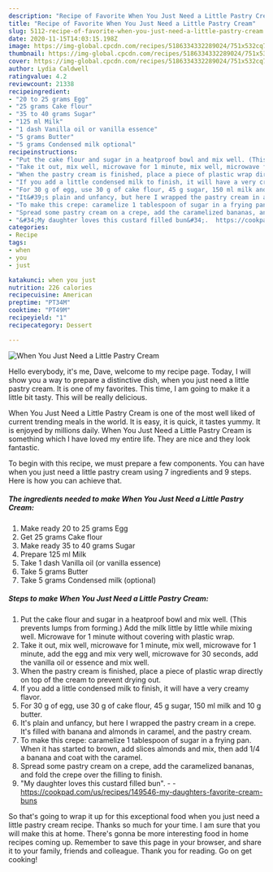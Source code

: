 ```yaml
---
description: "Recipe of Favorite When You Just Need a Little Pastry Cream"
title: "Recipe of Favorite When You Just Need a Little Pastry Cream"
slug: 5112-recipe-of-favorite-when-you-just-need-a-little-pastry-cream
date: 2020-11-15T14:03:15.198Z
image: https://img-global.cpcdn.com/recipes/5186334332289024/751x532cq70/when-you-just-need-a-little-pastry-cream-recipe-main-photo.jpg
thumbnail: https://img-global.cpcdn.com/recipes/5186334332289024/751x532cq70/when-you-just-need-a-little-pastry-cream-recipe-main-photo.jpg
cover: https://img-global.cpcdn.com/recipes/5186334332289024/751x532cq70/when-you-just-need-a-little-pastry-cream-recipe-main-photo.jpg
author: Lydia Caldwell
ratingvalue: 4.2
reviewcount: 21338
recipeingredient:
- "20 to 25 grams Egg"
- "25 grams Cake flour"
- "35 to 40 grams Sugar"
- "125 ml Milk"
- "1 dash Vanilla oil or vanilla essence"
- "5 grams Butter"
- "5 grams Condensed milk optional"
recipeinstructions:
- "Put the cake flour and sugar in a heatproof bowl and mix well. (This prevents lumps from forming.) Add the milk little by little while mixing well. Microwave for 1 minute without covering with plastic wrap."
- "Take it out, mix well, microwave for 1 minute, mix well, microwave for 1 minute, add the egg and mix very well, microwave for 30 seconds, add the vanilla oil or essence and mix well."
- "When the pastry cream is finished, place a piece of plastic wrap directly on top of the cream to prevent drying out."
- "If you add a little condensed milk to finish, it will have a very creamy flavor."
- "For 30 g of egg, use 30 g of cake flour, 45 g sugar, 150 ml milk and 10 g butter."
- "It&#39;s plain and unfancy, but here I wrapped the pastry cream in a crepe. It&#39;s filled with banana and almonds in caramel, and the pastry cream."
- "To make this crepe: caramelize 1 tablespoon of sugar in a frying pan. When it has started to brown, add slices almonds and mix, then add 1/4 a banana and coat with the caramel."
- "Spread some pastry cream on a crepe, add the caramelized bananas, and fold the crepe over the filling to finish."
- "&#34;My daughter loves this custard filled bun&#34;.  https://cookpad.com/us/recipes/149546-my-daughters-favorite-cream-buns"
categories:
- Recipe
tags:
- when
- you
- just

katakunci: when you just 
nutrition: 226 calories
recipecuisine: American
preptime: "PT34M"
cooktime: "PT49M"
recipeyield: "1"
recipecategory: Dessert

---
```



![When You Just Need a Little Pastry Cream](https://img-global.cpcdn.com/recipes/5186334332289024/751x532cq70/when-you-just-need-a-little-pastry-cream-recipe-main-photo.jpg)

Hello everybody, it's me, Dave, welcome to my recipe page. Today, I will show you a way to prepare a distinctive dish, when you just need a little pastry cream. It is one of my favorites. This time, I am going to make it a little bit tasty. This will be really delicious.



When You Just Need a Little Pastry Cream is one of the most well liked of current trending meals in the world. It is easy, it is quick, it tastes yummy. It is enjoyed by millions daily. When You Just Need a Little Pastry Cream is something which I have loved my entire life. They are nice and they look fantastic.


To begin with this recipe, we must prepare a few components. You can have when you just need a little pastry cream using 7 ingredients and 9 steps. Here is how you can achieve that.

<!--inarticleads1-->

##### The ingredients needed to make When You Just Need a Little Pastry Cream:

1. Make ready 20 to 25 grams Egg
1. Get 25 grams Cake flour
1. Make ready 35 to 40 grams Sugar
1. Prepare 125 ml Milk
1. Take 1 dash Vanilla oil (or vanilla essence)
1. Take 5 grams Butter
1. Take 5 grams Condensed milk (optional)




<!--inarticleads2-->

##### Steps to make When You Just Need a Little Pastry Cream:

1. Put the cake flour and sugar in a heatproof bowl and mix well. (This prevents lumps from forming.) Add the milk little by little while mixing well. Microwave for 1 minute without covering with plastic wrap.
1. Take it out, mix well, microwave for 1 minute, mix well, microwave for 1 minute, add the egg and mix very well, microwave for 30 seconds, add the vanilla oil or essence and mix well.
1. When the pastry cream is finished, place a piece of plastic wrap directly on top of the cream to prevent drying out.
1. If you add a little condensed milk to finish, it will have a very creamy flavor.
1. For 30 g of egg, use 30 g of cake flour, 45 g sugar, 150 ml milk and 10 g butter.
1. It&#39;s plain and unfancy, but here I wrapped the pastry cream in a crepe. It&#39;s filled with banana and almonds in caramel, and the pastry cream.
1. To make this crepe: caramelize 1 tablespoon of sugar in a frying pan. When it has started to brown, add slices almonds and mix, then add 1/4 a banana and coat with the caramel.
1. Spread some pastry cream on a crepe, add the caramelized bananas, and fold the crepe over the filling to finish.
1. &#34;My daughter loves this custard filled bun&#34;. -  - https://cookpad.com/us/recipes/149546-my-daughters-favorite-cream-buns




So that's going to wrap it up for this exceptional food when you just need a little pastry cream recipe. Thanks so much for your time. I am sure that you will make this at home. There's gonna be more interesting food in home recipes coming up. Remember to save this page in your browser, and share it to your family, friends and colleague. Thank you for reading. Go on get cooking!

